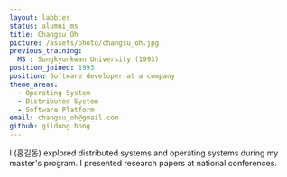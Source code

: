 ```yaml
---
layout: labbies
status: alumni_ms
title: Changsu Oh
picture: /assets/photo/changsu_oh.jpg
previous_training:
  MS : Sungkyunkwan University (1993)
position_joined: 1993
position: Software developer at a company
theme_areas:
  - Operating System
  - Distributed System
  - Software Platform
email: changsu_oh@gmail.com
github: gildong.hong
---
```


I (홍길동) explored distributed systems and operating systems during my master's program. I presented research papers at national conferences.